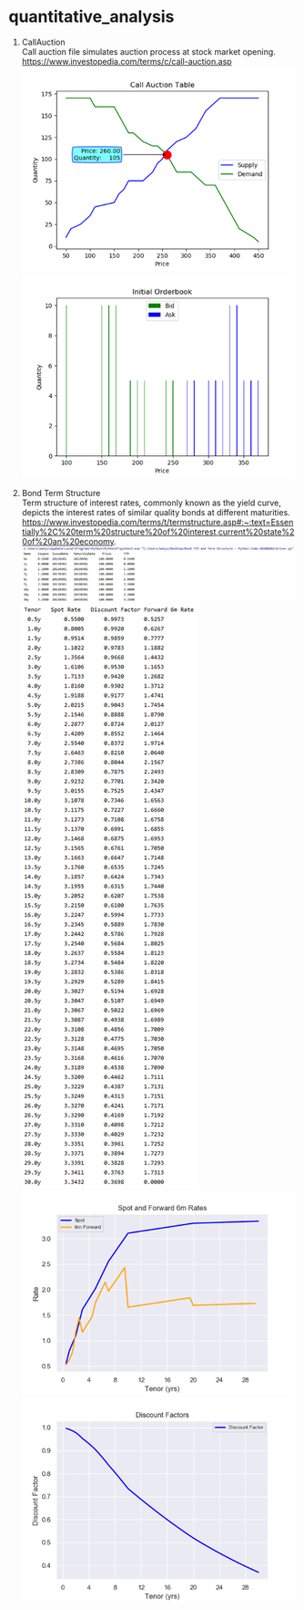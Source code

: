# quantitative_analysis
1. CallAuction\
Call auction file simulates auction process at stock market opening.\
https://www.investopedia.com/terms/c/call-auction.asp
![](images/call_auction_plot.png)
![](images/order_book_plot.png)

2. Bond Term Structure\
Term structure of interest rates, commonly known as the yield curve, depicts the interest rates of similar quality bonds at different maturities.\
https://www.investopedia.com/terms/t/termstructure.asp#:~:text=Essentially%2C%20term%20structure%20of%20interest,current%20state%20of%20an%20economy.
![](images/bond1.PNG)
![](images/bond2.PNG)
![](images/bond3.png)
![](images/bond4.png)
